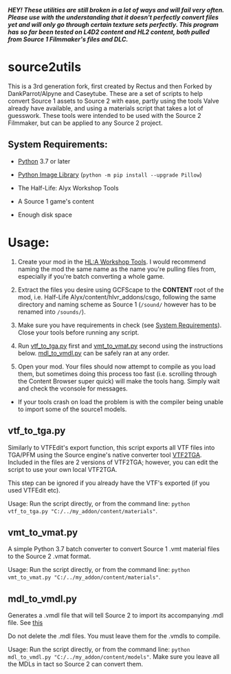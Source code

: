***HEY! These utilities are still broken in a lot of ways and will fail very often. Please use with the understanding that it doesn't perfectly convert files yet and will only go through certain texture sets perfectly. This program has so far been tested on L4D2 content and HL2 content, both pulled from Source 1 Filmmaker's files and DLC.***

# source2utils

This is a 3rd generation fork, first created by Rectus and then Forked by DankParrot/Alpyne and Caseytube. These are a set of scripts to help convert Source 1 assets to Source 2 with ease, partly using the tools Valve already have available, and using a materials script that takes a lot of guesswork. These tools were intended to be used with the Source 2 Filmmaker, but can be applied to any Source 2 project.

## System Requirements:
- [Python](https://www.python.org/downloads/) 3.7 or later

- [Python Image Library](https://pillow.readthedocs.io/en/5.1.x/installation.html) (`python -m pip install --upgrade Pillow`)

- The Half-Life: Alyx Workshop Tools

- A Source 1 game's content

- Enough disk space

# Usage:
1. Create your mod in the [HL:A Workshop Tools](https://developer.valvesoftware.com/wiki/Half-Life:_Alyx_Workshop_Tools/Creating_an_Addon). I would recommend naming the mod the same name as the name you're pulling files from, especially if you're batch converting a whole game.

2. Extract the files you desire using GCFScape to the __CONTENT__ root of the mod, i.e. Half-Life Alyx/content/hlvr_addons/csgo, following the same directory and naming scheme as Source 1 (`/sound/` however has to be renamed into `/sounds/`).

3. Make sure you have requirements in check (see [System Requirements](https://github.com/kristixx/source2utils#system-requirements)). Close your tools before running any script.

4. Run [vtf_to_tga.py](https://github.com/kristixx/source2utils#vtf_to_tgapy) first and [vmt_to_vmat.py](https://github.com/kristixx/source2utils#vmt_to_vmatpy) second using the instructions below. [mdl_to_vmdl.py](https://github.com/kristixx/source2utils#mdl_to_vmdlpy) can be safely ran at any order.

5. Open your mod. Your files should now attempt to compile as you load them, but sometimes doing this process too fast (i.e. scrolling through the Content Browser super quick) will make the tools hang. Simply wait and check the vconsole for messages.
- If your tools crash on load the problem is with the compiler being unable to import some of the source1 models.

## vtf_to_tga.py

Similarly to VTFEdit's export function, this script exports all VTF files into TGA/PFM using the Source engine's native converter tool [VTF2TGA](https://developer.valvesoftware.com/wiki/VTF2TGA). Included in the files are 2 versions of VTF2TGA; however, you can edit the script to use your own local VTF2TGA.

This step can be ignored if you already have the VTF's exported (if you used VTFEdit etc).

Usage: Run the script directly, or from the command line: `python vtf_to_tga.py "C:/../my_addon/content/materials"`.

## vmt_to_vmat.py

A simple Python 3.7 batch converter to convert Source 1 .vmt material files to the Source 2 .vmat format.

Usage: Run the script directly, or from the command line: `python vmt_to_vmat.py "C:/../my_addon/content/materials"`.
## mdl_to_vmdl.py

Generates a .vmdl file that will tell Source 2 to import its accompanying .mdl file. See [this](https://developer.valvesoftware.com/wiki/Half-Life:_Alyx_Workshop_Tools/Importing_Source_1_Models)

Do not delete the .mdl files. You must leave them for the .vmdls to compile.

Usage: Run the script directly, or from the command line: `python mdl_to_vmdl.py "C:/../my_addon/content/models"`. Make sure you leave all the MDLs in tact so Source 2 can convert them.
